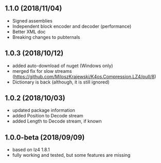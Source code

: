 ## 1.1.0 (2018/11/04)
* Signed assemblies
* Independent block encoder and decoder (performance)
* Better XML doc
* Breaking changes to pubternals 

## 1.0.3 (2018/10/12)
* added auto-download of nuget (Windows only)
* merged fix for slow streams (https://github.com/MiloszKrajewski/K4os.Compression.LZ4/pull/8)
* Dictionary is back (although, it is still ignored)

## 1.0.2 (2018/10/03)
* updated package information
* added Position to Decode stream
* added Length to Decode stream, if known

## 1.0.0-beta (2018/09/09)
* based on lz4 1.8.1
* fully working and tested, but some features are missing